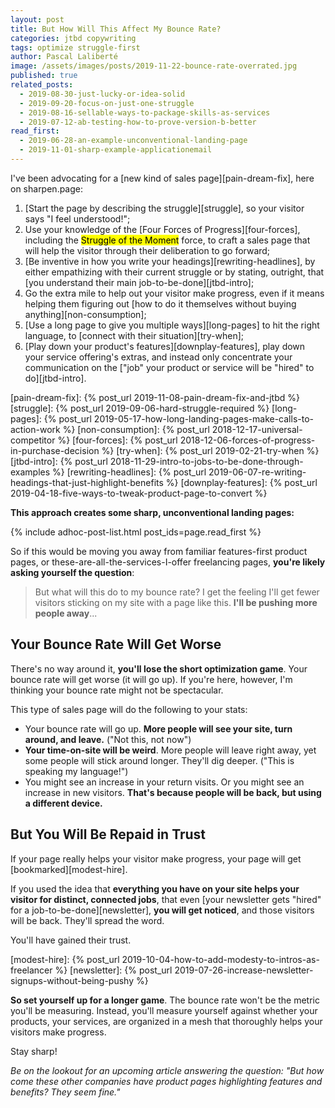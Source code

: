 ```yaml
---
layout: post
title: But How Will This Affect My Bounce Rate?
categories: jtbd copywriting
tags: optimize struggle-first
author: Pascal Laliberté
image: /assets/images/posts/2019-11-22-bounce-rate-overrated.jpg
published: true
related_posts:
  - 2019-08-30-just-lucky-or-idea-solid
  - 2019-09-20-focus-on-just-one-struggle
  - 2019-08-16-sellable-ways-to-package-skills-as-services
  - 2019-07-12-ab-testing-how-to-prove-version-b-better
read_first:
  - 2019-06-28-an-example-unconventional-landing-page
  - 2019-11-01-sharp-example-applicationemail
---
```


I've been advocating for a [new kind of sales page][pain-dream-fix], here on sharpen.page:

1. [Start the page by describing the struggle][struggle], so your visitor says "I feel understood!";
1. Use your knowledge of the [Four Forces of Progress][four-forces], including the <mark>Struggle of the Moment</mark> force, to craft a sales page that will help the visitor through their deliberation to go forward;
1. [Be inventive in how you write your headings][rewriting-headlines], by either empathizing with their current struggle or by stating, outright, that [you understand their main job-to-be-done][jtbd-intro];
1. Go the extra mile to help out your visitor make progress, even if it means helping them figuring out [how to do it themselves without buying anything][non-consumption];
1. [Use a long page to give you multiple ways][long-pages] to hit the right language, to [connect with their situation][try-when];
1. [Play down your product's features][downplay-features], play down your service offering's extras, and instead only concentrate your communication on the ["job" your product or service will be "hired" to do][jtbd-intro].

[pain-dream-fix]: {% post_url 2019-11-08-pain-dream-fix-and-jtbd %}
[struggle]: {% post_url 2019-09-06-hard-struggle-required %}
[long-pages]: {% post_url 2019-05-17-how-long-landing-pages-make-calls-to-action-work %}
[non-consumption]: {% post_url 2018-12-17-universal-competitor %}
[four-forces]: {% post_url 2018-12-06-forces-of-progress-in-purchase-decision %}
[try-when]: {% post_url 2019-02-21-try-when %}
[jtbd-intro]: {% post_url 2018-11-29-intro-to-jobs-to-be-done-through-examples %}
[rewriting-headlines]: {% post_url 2019-06-07-re-writing-headings-that-just-highlight-benefits %}
[downplay-features]: {% post_url 2019-04-18-five-ways-to-tweak-product-page-to-convert %}

**This approach creates some sharp, unconventional landing pages:**

{% include adhoc-post-list.html post_ids=page.read_first %}

So if this would be moving you away from familiar features-first product pages, or these-are-all-the-services-I-offer freelancing pages, **you're likely asking yourself the question**:

> But what will this do to my bounce rate? I get the feeling I'll get fewer visitors sticking on my site with a page like this. **I'll be pushing more people away**...

## Your Bounce Rate Will Get Worse

There's no way around it, **you'll lose the short optimization game**. Your bounce rate will get worse (it will go up). If you're here, however, I'm thinking your bounce rate might not be spectacular.

This type of sales page will do the following to your stats:

* Your bounce rate will go up. **More people will see your site, turn around, and leave.** ("Not this, not now")
* **Your time-on-site will be weird**. More people will leave right away, yet some people will stick around longer. They'll dig deeper. ("This is speaking my language!")
* You might see an increase in your return visits. Or you might see an increase in new visitors. **That's because people will be back, but using a different device.**

## But You Will Be Repaid in Trust

If your page really helps your visitor make progress, your page will get [bookmarked][modest-hire]. 

If you used the idea that **everything you have on your site helps your visitor for distinct, connected jobs**, that even [your newsletter gets "hired" for a job-to-be-done][newsletter], **you will get noticed**, and those visitors will be back. They'll spread the word. 

You'll have gained their trust.

[modest-hire]: {% post_url 2019-10-04-how-to-add-modesty-to-intros-as-freelancer %}
[newsletter]: {% post_url 2019-07-26-increase-newsletter-signups-without-being-pushy %}

**So set yourself up for a longer game**. The bounce rate won't be the metric you'll be measuring. Instead, you'll measure yourself against whether your products, your services, are organized in a mesh that thoroughly helps your visitors make progress.

Stay sharp!

_Be on the lookout for an upcoming article answering the question: "But how come these other companies have product pages highlighting features and benefits? They seem fine."_
